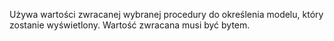 Używa wartości zwracanej wybranej procedury do określenia modelu, który zostanie wyświetlony. Wartość zwracana musi być bytem.